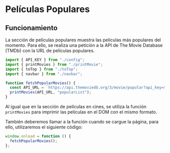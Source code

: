 # Películas Populares

## Funcionamiento

La sección de películas populares muestra las películas más populares del momento. Para ello, se realiza una petición a la API de The Movie Database (TMDb) con la URL de películas populares.

```javascript title="index.js"
import { API_KEY } from "./config";
import { printMovies } from "./printMovie";
import { toTop } from "./toTop";
import { navbar } from "./navbar";

function fetchPopularMovies() {
  const API_URL = `https://api.themoviedb.org/3/movie/popular?api_key=${API_KEY}&language=es-ES`;
  printMovies(API_URL, "popularList");
} 
```

Al igual que en la sección de películas en cines, se utiliza la función `printMovies` para imprimir las películas en el DOM con el mismo formato.

También deberemos llamar a la función cuando se cargue la página, para ello, utilizaremos el siguiente código:

```javascript title="index.js"
window.onload = function () {
  fetchPopularMovies();
};
```
